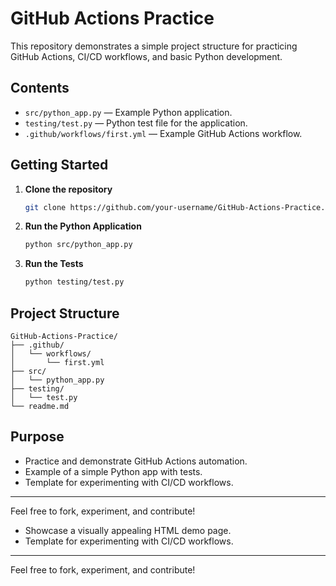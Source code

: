 # GitHub Actions Practice

This repository demonstrates a simple project structure for practicing GitHub Actions, CI/CD workflows, and basic Python development.

## Contents

- `src/python_app.py` — Example Python application.
- `testing/test.py` — Python test file for the application.
- `.github/workflows/first.yml` — Example GitHub Actions workflow.

## Getting Started

1. **Clone the repository**
   ```sh
   git clone https://github.com/your-username/GitHub-Actions-Practice.git
   ```

2. **Run the Python Application**
   ```sh
   python src/python_app.py
   ```

3. **Run the Tests**
   ```sh
   python testing/test.py
   ```

## Project Structure

```
GitHub-Actions-Practice/
├── .github/
│   └── workflows/
│       └── first.yml
├── src/
│   └── python_app.py
├── testing/
│   └── test.py
└── readme.md
```

## Purpose

- Practice and demonstrate GitHub Actions automation.
- Example of a simple Python app with tests.
- Template for experimenting with CI/CD workflows.

---

Feel free to fork, experiment, and contribute!
- Showcase a visually appealing HTML demo page.
- Template for experimenting with CI/CD workflows.

---

Feel free to fork, experiment, and contribute!
